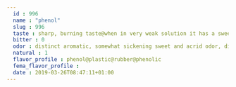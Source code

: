 ```yaml
---
  id : 996
  name : "phenol"
  slug : 996
  taste : sharp, burning taste@when in very weak solution it has a sweetish taste.
  bitter : 0
  odor : distinct aromatic, somewhat sickening sweet and acrid odor, discernable at 0.5 to 5 ppm@sweet, tarry odor@somewhat sickeningly sweet and acrid
  natural : 1
  flavor_profile : phenol@plastic@rubber@phenolic
  fema_flavor_profile : 
  date : 2019-03-26T08:47:11+01:00
---
```




